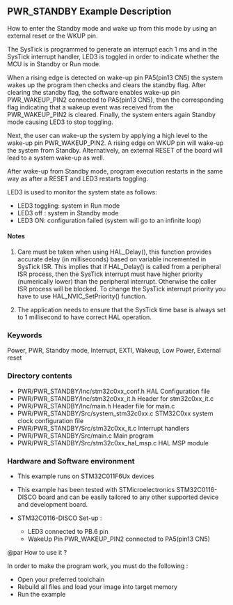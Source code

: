 ﻿## <b>PWR_STANDBY Example Description</b>

How to enter the Standby mode and wake up from this mode by using an external
reset or the WKUP pin.

The SysTick is programmed to generate an interrupt each 1 ms and in the SysTick
interrupt handler, LED3 is toggled in order to indicate whether the MCU is in Standby or Run mode.

When a rising edge is detected on wake-up pin PA5(pin13 CN5) the system wakes up
the program then checks and clears the standby flag.
After clearing the standby flag, the software enables wake-up pin PWR_WAKEUP_PIN2 connected to PA5(pin13 CN5), then
the corresponding flag indicating that a wakeup event was received from the PWR_WAKEUP_PIN2 is cleared.
Finally, the system enters again Standby mode causing LED3 to stop toggling.

Next, the user can wake-up the system by applying a high level to the wake-up pin PWR_WAKEUP_PIN2.
A rising edge on WKUP pin will wake-up the system from Standby.
Alternatively, an external RESET of the board will lead to a system wake-up as well.

After wake-up from Standby mode, program execution restarts in the same way as after
a RESET and LED3 restarts toggling.

LED3 is used to monitor the system state as follows:

 - LED3 toggling: system in Run mode
 - LED3 off : system in Standby mode
 - LED3 ON: configuration failed (system will go to an infinite loop)


#### <b>Notes</b>

 1. Care must be taken when using HAL_Delay(), this function provides accurate delay (in milliseconds)
    based on variable incremented in SysTick ISR. This implies that if HAL_Delay() is called from
    a peripheral ISR process, then the SysTick interrupt must have higher priority (numerically lower)
    than the peripheral interrupt. Otherwise the caller ISR process will be blocked.
    To change the SysTick interrupt priority you have to use HAL_NVIC_SetPriority() function.

 2. The application needs to ensure that the SysTick time base is always set to 1 millisecond
    to have correct HAL operation.

### <b>Keywords</b>

Power, PWR, Standby mode, Interrupt, EXTI, Wakeup, Low Power, External reset

### <b>Directory contents</b>

  - PWR/PWR_STANDBY/Inc/stm32c0xx_conf.h         HAL Configuration file
  - PWR/PWR_STANDBY/Inc/stm32c0xx_it.h           Header for stm32c0xx_it.c
  - PWR/PWR_STANDBY/Inc/main.h                         Header file for main.c
  - PWR/PWR_STANDBY/Src/system_stm32c0xx.c       STM32C0xx system clock configuration file
  - PWR/PWR_STANDBY/Src/stm32c0xx_it.c           Interrupt handlers
  - PWR/PWR_STANDBY/Src/main.c                         Main program
  - PWR/PWR_STANDBY/Src/stm32c0xx_hal_msp.c      HAL MSP module

### <b>Hardware and Software environment</b>

  - This example runs on STM32C011F6Ux devices

  - This example has been tested with STMicroelectronics STM32C0116-DISCO
    board and can be easily tailored to any other supported device
    and development board.

  - STM32C0116-DISCO Set-up :

    - LED3 connected to PB.6 pin
    - WakeUp Pin PWR_WAKEUP_PIN2 connected to PA5(pin13 CN5)

@par How to use it ?

In order to make the program work, you must do the following :

 - Open your preferred toolchain
 - Rebuild all files and load your image into target memory
 - Run the example